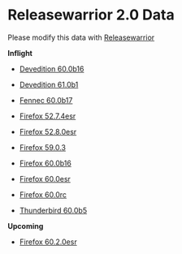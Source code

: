 

Releasewarrior 2.0 Data
=======================

Please modify this data with [Releasewarrior](https://github.com/mozilla-releng/releasewarrior-2.0)

**Inflight**

* [Devedition 60.0b16](/inflight/devedition/devedition-devedition-60.0b16.md)

* [Devedition 61.0b1](/inflight/devedition/devedition-devedition-61.0b1.md)

* [Fennec 60.0b17](/inflight/fennec/fennec-beta-60.0b17.md)

* [Firefox 52.7.4esr](/inflight/firefox/firefox-esr-52.7.4esr.md)

* [Firefox 52.8.0esr](/inflight/firefox/firefox-esr-52.8.0esr.md)

* [Firefox 59.0.3](/inflight/firefox/firefox-release-59.0.3.md)

* [Firefox 60.0b16](/inflight/firefox/firefox-beta-60.0b16.md)

* [Firefox 60.0esr](/inflight/firefox/firefox-esr-60.0esr.md)

* [Firefox 60.0rc](/inflight/firefox/firefox-release-rc-60.0rc.md)

* [Thunderbird 60.0b5](/inflight/thunderbird/thunderbird-beta-60.0b5.md)

**Upcoming**

* [Firefox 60.2.0esr](/upcoming/firefox/firefox-esr-60.2.0esr.md)

